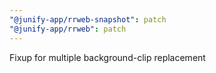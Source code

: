 ```yaml
---
"@junify-app/rrweb-snapshot": patch
"@junify-app/rrweb": patch
---
```


Fixup for multiple background-clip replacement
